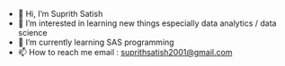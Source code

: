 - 👋 Hi, I’m Suprith Satish
- 👀 I’m interested in learning new things especially data analytics / data science
- 🌱 I’m currently learning SAS programming
- 📫 How to reach me email : suprithsatish2001@gmail.com

<!---
Suprith-Satish/Suprith-Satish is a ✨ special ✨ repository because its `README.md` (this file) appears on your GitHub profile.
You can click the Preview link to take a look at your changes.
--->
